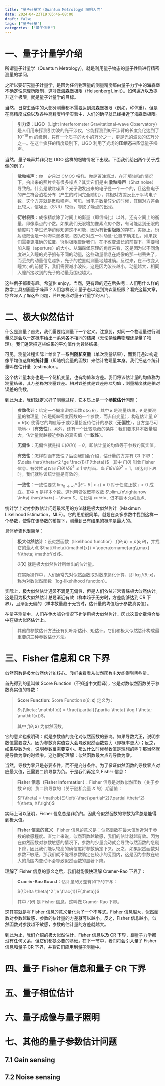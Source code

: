 ```yaml
---
title: "量子计量学（Quantum Metrology）简明入门"
date: 2024-04-23T19:05:46+08:00
draft: false
tags: ["量子计量"]
categories: ["量子信息"]
---
```


# 一、量子计量学介绍

所谓量子计量学（Quantum Metrology），就是利用量子物态的量子性质进行精密测量的学问。

之所以要研究量子计量学，是因为任何物理量的测量精度都由量子力学中的海森堡不确定性原理所限制，这叫做海森堡极限（Heisenberg Limit）。如何逼近以及提升这个极限，就是量子计量学的目标。

当然，日常生活中的大部分测量都不需要达到海森堡极限（例如，称体重）。但是在高精度成像以及各种高精度科学实验中，人们的确早就已经接近了海森堡极限。

> **引力波**：**LIGO**（Light Interferometer Gravitational-wave Observatory）是人们用来探测引力波的光干涉仪。它能探测到的干涉臂的长度变化达到了 $10^{-19}$ m 的级别，只有一个质子的大小的万分之一，更是光的波长的亿万分之一。在这个疯狂的精度级别下，LIGO 利用了光场的**压缩态**来降低量子噪声。


当然，量子噪声并非只在 LIGO 这样的极端情况下出现。下面我们给出两个关于成像的例子。


> **散粒噪声**：你一定用过 CMOS 相机。你是否注意过，在环境较暗的情况下，拍出来的照片会有很多噪点？其实它们是由 **散粒噪声**（Shot noise）  导致的。什么是散粒噪声？光子激发出来的电子是一个一个的，且这些电子的产生符合泊松分布（产生的时间完全随机），其相对方差反比于平均电子数，这个方差就是散粒噪声。可见，当电子数量较少的时候，其相对方差会比较大，信噪比（SNR）较低，导致了噪点的出现。


> **衍射极限**：成像精度除了时间上的衡量（即信噪比）以外，还有空间上的衡量，即像素点的个数。如果我们无限增加像素点的个数，有可能达到无限的精度吗？学过光学的你知道这不可能，因为有**衍射极限**的存在。实际上，衍射极限也是一种海森堡极限，因为它对应一种动量-位置不确定性。如果我们需要更准确的位置，衍射极限告诉我们，在不改变波长的前提下，需要增加入瞳（aperture）的大小。从海森堡原理的角度来看，这是因为以不同角度进入入瞳的光子拥有不同的动量，这些动量信息在成像的那一刻丢失了，而丢失的动量信息越多，光子的位置就测量地越准确。反过来，在不改变入瞳大小的前提下，我们需要减小波长，这是因为波长越小，动量越大，相同入瞳所接收到的光子的动量范围也越大。

这些例子都很有趣。希望你 enjoy。当然，更有趣的还在后头呢：人们用什么样的数学工具刻画量子噪声？人们怎样设计量子态以达到海森堡极限？看完这篇文章，你会深入了解这些问题，并且完成对量子计量学的入门。

# 二、极大似然估计

什么是测量？首先，我们需要给测量下一个定义。注意到，对同一个物理量进行测量总是会以一定概率给出一系列各不相同的结果（无论是经典物理还是量子物理）。我们通常把这些结果的平均值作为最终结果。

可见，测量过程实际上给出了一系列**随机变量**（单次测量结果），而我们通过构造像平均值这样的**统计量**（即随机变量的函数）来估计物理量本身。我们把这个统计量叫做估计量（estimator）。

这个估计量本身也是一个随机变量，也有均值和方差。我们将该估计量的均值称为测量结果，其方差称为测量误差。相对误差就是误差除以均值；测量精度就是相对误差的倒数。

到此为止，我们就定义好了测量过程，它本质上是一个**参数估计**问题：

> **参数估计**：给定一个概率密度函数 $p(\mathbf{x};\theta)$，其中 $\mathbf{x}$ 是测量结果，$\theta$ 是要测量的物理量（它是概率密度函数的一个参数，而非自变量），构造估计量 $\hat{\theta} = \hat{\theta}(\mathbf{x})$ 使得它的均值等于或尽量接近待估计的参数（**无偏性**），且方差尽可能地小（**有效性**）。另外，还有一个比较隐蔽的条件：我们要求样本数量越大，估计量就越接近参数的真实值（**一致性**）。

> **无偏性**：无偏性就是指 $\mathbb{E}(\hat{\theta}(X)) = \theta$，即估计量的均值等于参数的真实值。

> **有效性**：怎样刻画有效性？后面我们会介绍，估计量的方差有 CR 下界：$\delta \hat{\theta}^2 \ge \frac{1}{F(\theta)}$，其中 $F(\theta)$ 叫做 Fisher 信息。有效性可以用 $F(\theta)/\delta \hat{\theta}^2 \le 1$ 来刻画。当 $F(\theta)/\delta \hat{\theta}^2 = 1$，即达到下界时，我们就称该统计量是有效的。

> **一致性**：一致性要求 $\lim_{n\rightarrow \infty} P(|\hat{\theta} - \theta|>\epsilon) = 0$ 对于任意正数 $\epsilon > 0$ 成立。其中 $n$ 是样本个数。这也叫做依概率收敛 $\plim_{n\rightarrow \infty} \hat{\theta} = \theta $。它比较 subtle，但不是本文的重点。

统计学上对付参数估计问题最常用的方法就是极大似然估计（Maximum Likelihood Estimation，MLE）。它的思想很简单，就是在众多参数中找到这样一个参数，使得在该参数的前提下，测量到已有结果的概率是最大的。

具体步骤也很简单：

> **极大似然估计**：设似然函数（likelihood function） $f(\theta; \mathbf{x}) = p(\mathbf{x}; \theta)$，并找它的最大点 $\hat{\theta}(\mathbf{x}) = \operatorname{arg\\,max} f(\theta; \mathbf{x})$。
> 
> $\hat{\theta}(\mathbf{X})$ 就是极大似然估计所给出的估计量。
> 
> 在实际操作中，人们通常先对似然函数取对数来简化计算，即 $\log f(\theta; \mathbf{x})$，称为对数似然函数（log-likehihood function）。

实际上，极大似然估计通常不满足无偏性，但是人们依然非常青睐极大似然估计。这是因为极大似然估计总是渐近有效（样本趋于无穷时，方差能够达到 CR 下界），且渐近无偏的（样本数量趋于无穷时，估计量的均值趋于参数真实值）。

在量子测量中，人们在绝大部分情况下也使用极大似然估计。因此这篇文章将会集中在极大似然估计上。

> 其他的参数估计方法还有贝叶斯估计、矩估计。它们和极大似然估计构成最重要的三种参数估计方法。

# 三、Fisher 信息和 CR 下界

似然函数是极大似然估计的核心。我们来看看从似然函数出发能得到哪些量。

首先得到的量叫做 Score Function（不知道中文翻译），它是对数似然函数关于参数真实值的导数：

> **Score Function**: Score Function $s(\theta; \mathbf{x})$ 定义为：
> 
> $s(\theta; \mathbf{x}) = \frac{\partial}{\partial \theta} \log f(\theta; \mathbf{x})$，
> 
> 其中 $f(\theta; \mathbf{x})$ 为似然函数。

它的意义也很明确：就是参数值的变化对似然函数的影响。如果导数为正，说明参数值需要变大，因为参数真实值变大会导致似然函数变大（即概率更大）；反之，如果导数为负，说明参数值需要变小。那么什么时候参数值是理想的呢？那当然就是导数为零的时候啦。这也很好理解：似然函数最大点的导数为零。

当然，导数为零只是必要条件，而不是充分条件。为了保证似然函数的导数零点对应最大值，还需要二阶导数为负。于是我们再定义 Fisher 信息：

> **Fisher 信息（Fisher Information）**：Fisher 信息是对数似然函数（关于参数 $\theta$ 的）负二阶导数的（关于随机变量 $X$ 的）期望值：
> 
> $F(\theta) = \mathbb{E}\left(-\frac{\partial^2}{\partial \theta^2} f(\theta, X)\right)$

实际上可以证明，Fisher 信息总是非负的。因此令似然函数的导数为零总是能得到极大值。

> **Fisher 信息的意义**：Fisher 信息的意义是：似然函数在最大值附近对于参数的敏感程度。直觉上来说，似然函数越敏感，我们的估计就越有效。因为在似然函数对参数敏感的情况下，参数的少量变动就会导致似然函数的急剧下降，因此我们能以较高的确信度将参数确定下来。反之，如果似然函数对参数不敏感，那我们就不能将参数确定在较小的范围内，这是因为参数在较大的范围内变动不会导致似然函数的显著下降。

理解了 Fisher 信息的意义之后，我们就能很快理解 Cramer-Rao 下界了：

> **Cramér-Rao Bound**：估计量的方差有如下的下界：
> 
> $(\Delta \theta)^2 \le \frac{1}{F(\theta)}$
> 
> 其中 $F(\theta)$ 是 Fisher 信息。这叫做 Cramér-Rao 下界。

这其实就是将 Fisher 信息的意义量化为了一个不等式。Fisher 信息越大，似然函数对参数越敏感，参数的估计量的方差就可以越小。反之，Fisher 信息越小，似然函数对参数越不敏感，参数的估计量的方差就越大。

到此为止，我们介绍的极大似然估计、Fisher 信息以及 CR 下界，跟量子力学都没有任何关系，但它们都是必要的基础。在下一节中，我们将会引入量子 Fisher 信息和量子 CR 下界，并将它们应用到量子测量中。

# 四、量子 Fisher 信息和量子 CR 下界



# 五、量子相位估计



# 六、量子成像与量子照明



# 七、其他的量子参数估计问题

## 7.1 Gain sensing

## 7.2 Noise sensing

